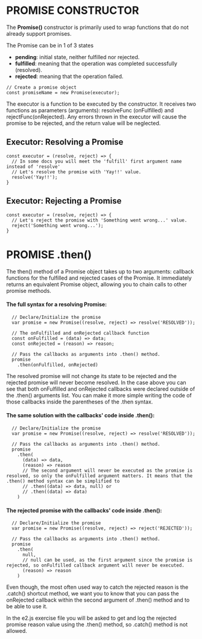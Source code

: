 # PROMISE CONSTRUCTOR

The **Promise()** constructor is primarily used to wrap functions that do not already support promises.

The Promise can be in 1 of 3 states

- **pending**: initial state, neither fulfilled nor rejected.
- **fulfilled**: meaning that the operation was completed successfully (resolved).
- **rejected**: meaning that the operation failed.

```JS
// Create a promise object
const promiseName = new Promise(executor);
```

The executor is a function to be executed by the constructor. It receives two functions as parameters (arguments): resolveFunc (onFulfilled) and rejectFunc(onRejected). Any errors thrown in the executor will cause the promise to be rejected, and the return value will be neglected.

## Executor: Resolving a Promise

```JS
const executor = (resolve, reject) => {
  // In some docs you will meet the 'fulfill' first argument name instead of 'resolve'
  // Let's resolve the promise with 'Yay!!' value.
  resolve('Yay!!');
}
```

## Executor: Rejecting a Promise

```JS
const executor = (resolve, reject) => {
  // Let's reject the promise with 'Something went wrong...' value.
  reject('Something went wrong...');
}
```

# PROMISE .then()

The then() method of a Promise object takes up to two arguments: callback functions for the fulfilled and rejected cases of the Promise. It immediately returns an equivalent Promise object, allowing you to chain calls to other promise methods.

#### The full syntax for a resolving Promise:

```JS
  // Declare/Initialize the promise
  var promise = new Promise((resolve, reject) => resolve('RESOLVED'));

  // The onFulfilled and onRejected callback function
  const onFulfilled = (data) => data;
  const onRejected = (reason) => reason;

  // Pass the callbacks as arguments into .then() method.
  promise
    .then(onFulfilled, onRejected)
```

The resolved promise will not change its state to be rejected and the rejected promise will never become resolved. In the case above you can see that both onFulfilled and onRejected callbacks were declared outside of the .then() arguments list. You can make it more simple writing the code of those callbacks inside the parentheses of the .then syntax.

#### The same solution with the callbacks' code inside .then():

```JS
  // Declare/Initialize the promise
  var promise = new Promise((resolve, reject) => resolve('RESOLVED'));

  // Pass the callbacks as arguments into .then() method.
  promise
    .then(
      (data) => data,
      (reason) => reason
      // The second argument will never be executed as the promise is resolved, so only the onFulfilled argument matters. It means that the .then() method syntax can be simplified to
      // .then((data) => data, null) or
      // .then((data) => data)
    )
```

#### The rejected promise with the callbacks' code inside .then():

```JS
  // Declare/Initialize the promise
  var promise = new Promise((resolve, reject) => reject('REJECTED'));

  // Pass the callbacks as arguments into .then() method.
  promise
    .then(
      null,
      // null can be used, as the first argument since the promise is rejected, so onFulfilled callback argument will never be executed.
      (reason) => reason
    )
```

Even though, the most often used way to catch the rejected reason is the .catch() shortcut method, we want you to know that you can pass the onRejected callback within the second argument of .then() method and to be able to use it.

In the e2.js exercise file you will be asked to get and log the rejected promise reason value using the .then() method, so .catch() method is not allowed.
